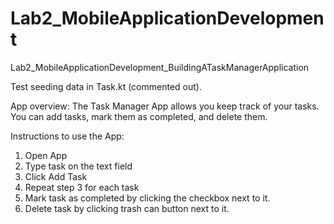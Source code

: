 # Lab2_MobileApplicationDevelopment
Lab2_MobileApplicationDevelopment_BuildingATaskManagerApplication

Test seeding data in Task.kt (commented out).

App overview:
The Task Manager App allows you keep track of your tasks.
You can add tasks, mark them as completed, and delete them.

Instructions to use the App:
1. Open App
2. Type task on the text field
3. Click Add Task
4. Repeat step 3 for each task
5. Mark task as completed by clicking the checkbox next to it.
6. Delete task by clicking trash can button next to it.
